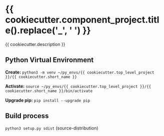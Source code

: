 # {{ cookiecutter.component_project.title().replace('_', ' ') }}

{{ cookiecutter.description }}

## Python Virtual Environment

**Create:** `python3 -m venv ~/py_envs/{{ cookiecutter.top_level_project }}/{{ cookiecutter.short_name }}`

**Activate:** `source ~/py_envs/{{ cookiecutter.top_level_project }}/{{ cookiecutter.short_name }}/bin/activate`

**Upgrade pip:** `pip install --upgrade pip`

## Build process

`python3 setup.py sdist` (source-distribution)